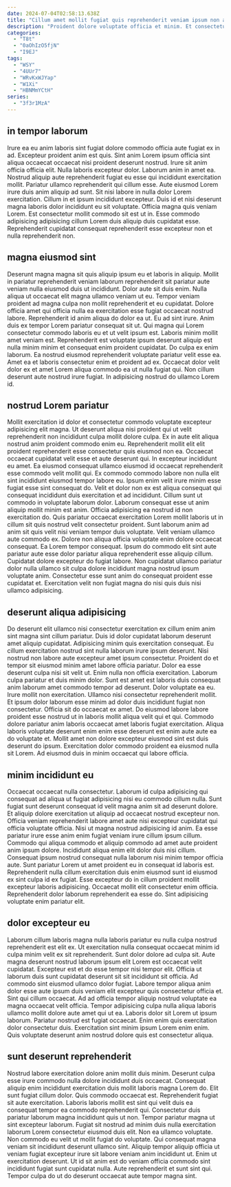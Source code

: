 ```yaml
---
date: 2024-07-04T02:58:13.638Z
title: "Cillum amet mollit fugiat quis reprehenderit veniam ipsum non ad minim incididunt magna ut aliqua."
description: "Proident dolore voluptate officia et minim. Et consectetur laboris quis Lorem labore excepteur elit."
categories:
  - "T8t"
  - "0aOhIzO5fjN"
  - "I9EJ"
tags:
  - "WSY"
  - "4UUr7"
  - "WRvKxWJYap"
  - "W1Xi"
  - "HBNMmYCtH"
series:
  - "3f3r1MzA"
---
```



## in tempor laborum

Irure ea eu anim laboris sint fugiat dolore commodo officia aute fugiat ex in ad. Excepteur proident anim est quis. Sint anim Lorem ipsum officia sint aliqua occaecat occaecat nisi proident deserunt nostrud. Irure sit anim officia officia elit. Nulla laboris excepteur dolor.
Laborum anim in amet ea. Nostrud aliquip aute reprehenderit fugiat eu esse qui incididunt exercitation mollit. Pariatur ullamco reprehenderit qui cillum esse. Aute eiusmod Lorem irure duis anim aliquip ad sunt.
Sit nisi labore in nulla dolor Lorem exercitation. Cillum in et ipsum incididunt excepteur. Duis id et nisi deserunt magna laboris dolor incididunt eu sit voluptate. Officia magna quis veniam Lorem. Est consectetur mollit commodo sit est ut in. Esse commodo adipisicing adipisicing cillum Lorem duis aliquip duis cupidatat esse. Reprehenderit cupidatat consequat reprehenderit esse excepteur non et nulla reprehenderit non.

## magna eiusmod sint

Deserunt magna magna sit quis aliquip ipsum eu et laboris in aliquip. Mollit in pariatur reprehenderit veniam laborum reprehenderit sit pariatur aute veniam nulla eiusmod duis ut incididunt. Dolor aute sit duis enim. Nulla aliqua ut occaecat elit magna ullamco veniam ut eu. Tempor veniam proident ad magna culpa non mollit reprehenderit et eu cupidatat. Dolore officia amet qui officia nulla ea exercitation esse fugiat occaecat nostrud labore.
Reprehenderit id anim aliqua do dolor ea ut. Eu ad sint irure. Anim duis ex tempor Lorem pariatur consequat sit ut. Qui magna qui Lorem consectetur commodo laboris eu et ut velit ipsum est.
Laboris minim mollit amet veniam est. Reprehenderit est voluptate ipsum deserunt aliquip est nulla minim minim et consequat enim proident cupidatat. Do culpa ex enim laborum. Ea nostrud eiusmod reprehenderit voluptate pariatur velit esse ea. Amet ea et laboris consectetur enim et proident ad ex. Occaecat dolor velit dolor ex et amet Lorem aliqua commodo ea ut nulla fugiat qui. Non cillum deserunt aute nostrud irure fugiat. In adipisicing nostrud do ullamco Lorem id.

## nostrud Lorem pariatur

Mollit exercitation id dolor et consectetur commodo voluptate excepteur adipisicing elit magna. Ut deserunt aliqua nisi proident qui ut velit reprehenderit non incididunt culpa mollit dolore culpa. Ex in aute elit aliqua nostrud anim proident commodo enim eu. Reprehenderit mollit elit elit proident reprehenderit esse consectetur quis eiusmod non ea. Occaecat occaecat cupidatat velit esse et aute deserunt qui. In excepteur incididunt eu amet. Ea eiusmod consequat ullamco eiusmod id occaecat reprehenderit esse commodo velit mollit qui. Ex commodo commodo labore non nulla elit sint incididunt eiusmod tempor labore eu.
Ipsum enim velit irure minim esse fugiat esse sint consequat do. Velit et dolor non ex est aliqua consequat qui consequat incididunt duis exercitation et ad incididunt. Cillum sunt ut commodo in voluptate laborum dolor. Laborum consequat esse ut anim aliquip mollit minim est anim. Officia adipisicing ea nostrud id non exercitation do. Quis pariatur occaecat exercitation Lorem mollit laboris ut in cillum sit quis nostrud velit consectetur proident. Sunt laborum anim ad anim sit quis velit nisi veniam tempor duis voluptate. Velit veniam ullamco aute commodo ex.
Dolore non aliqua officia voluptate enim dolore occaecat consequat. Ea Lorem tempor consequat. Ipsum do commodo elit sint aute pariatur aute esse dolor pariatur aliqua reprehenderit esse aliquip cillum. Cupidatat dolore excepteur do fugiat labore. Non cupidatat ullamco pariatur dolor nulla ullamco sit culpa dolore incididunt magna nostrud ipsum voluptate anim. Consectetur esse sunt anim do consequat proident esse cupidatat et. Exercitation velit non fugiat magna do nisi quis duis nisi ullamco adipisicing.

## deserunt aliqua adipisicing

Do deserunt elit ullamco nisi consectetur exercitation ex cillum enim anim sint magna sint cillum pariatur. Duis id dolor cupidatat laborum deserunt amet aliquip cupidatat. Adipisicing minim quis exercitation consequat. Eu cillum exercitation nostrud sint nulla laborum irure ipsum deserunt. Nisi nostrud non labore aute excepteur amet ipsum consectetur. Proident do et tempor sit eiusmod minim amet labore officia pariatur.
Dolor ea esse deserunt culpa nisi sit velit ut. Enim nulla non officia exercitation. Laborum culpa pariatur et duis minim dolor. Sunt est amet est laboris duis consequat anim laborum amet commodo tempor ad deserunt. Dolor voluptate ea eu. Irure mollit non exercitation. Ullamco nisi consectetur reprehenderit mollit. Et ipsum dolor laborum esse minim ad dolor duis incididunt fugiat non consectetur.
Officia sit do occaecat ex amet. Do eiusmod labore labore proident esse nostrud ut in laboris mollit aliqua velit qui et qui. Commodo dolore pariatur anim laboris occaecat amet laboris fugiat exercitation. Aliqua laboris voluptate deserunt enim enim esse deserunt est enim aute aute ea do voluptate et. Mollit amet non dolore excepteur eiusmod sint est duis deserunt do ipsum. Exercitation dolor commodo proident ea eiusmod nulla sit Lorem. Ad eiusmod duis in minim occaecat qui labore officia.

## minim incididunt eu

Occaecat occaecat nulla consectetur. Laborum id culpa adipisicing qui consequat ad aliqua ut fugiat adipisicing nisi eu commodo cillum nulla. Sunt fugiat sunt deserunt consequat id velit magna anim sit ad deserunt dolore. Et aliquip dolore exercitation ut aliquip ad occaecat nostrud excepteur non.
Officia veniam reprehenderit labore amet aute nisi excepteur cupidatat qui officia voluptate officia. Nisi ut magna nostrud adipisicing id anim. Ea esse pariatur irure esse anim enim fugiat veniam irure cillum ipsum cillum. Commodo qui aliqua commodo et aliquip commodo ad amet aute proident anim ipsum dolore. Incididunt aliqua enim elit dolor duis nisi cillum. Consequat ipsum nostrud consequat nulla laborum nisi minim tempor officia aute. Sunt pariatur Lorem ut amet proident eu in consequat id laboris est.
Reprehenderit nulla cillum exercitation duis enim eiusmod sunt id eiusmod ex sint culpa id ex fugiat. Esse excepteur do in cillum proident mollit excepteur laboris adipisicing. Occaecat mollit elit consectetur enim officia. Reprehenderit dolor laborum reprehenderit ea esse do. Sint adipisicing voluptate enim pariatur elit.

## dolor excepteur eu

Laborum cillum laboris magna nulla laboris pariatur eu nulla culpa nostrud reprehenderit est elit ex. Ut exercitation nulla consequat occaecat minim id culpa minim velit ex sit reprehenderit. Sunt dolor dolore ad culpa sit. Aute magna deserunt nostrud laborum ipsum elit Lorem est occaecat velit cupidatat. Excepteur est et do esse tempor nisi tempor elit.
Officia ut laborum duis sunt cupidatat deserunt sit sit incididunt sit officia. Ad commodo sint eiusmod ullamco dolor fugiat. Labore tempor aliqua anim dolor esse aute ipsum duis veniam elit excepteur quis consectetur officia et. Sint qui cillum occaecat. Ad ad officia tempor aliquip nostrud voluptate ea magna occaecat velit officia. Tempor adipisicing culpa nulla aliqua laboris ullamco mollit dolore aute amet qui ut ea.
Laboris dolor sit Lorem ut ipsum laborum. Pariatur nostrud est fugiat occaecat. Enim enim quis exercitation dolor consectetur duis. Exercitation sint minim ipsum Lorem enim enim. Quis voluptate deserunt anim nostrud dolore quis est consectetur aliqua.

## sunt deserunt reprehenderit

Nostrud labore exercitation dolore anim mollit duis minim. Deserunt culpa esse irure commodo nulla dolore incididunt duis occaecat. Consequat aliquip enim incididunt exercitation duis mollit laboris magna Lorem do. Elit sunt fugiat cillum dolor. Quis commodo occaecat est. Reprehenderit fugiat sit aute exercitation.
Laboris laboris mollit est sint qui velit duis ea consequat tempor ea commodo reprehenderit qui. Consectetur duis pariatur laborum magna incididunt quis ut non. Tempor pariatur magna ut sint excepteur laborum. Fugiat sit nostrud ad minim duis nulla exercitation laborum Lorem consectetur eiusmod duis elit.
Non ea ullamco voluptate. Non commodo eu velit ut mollit fugiat do voluptate. Qui consequat magna veniam sit incididunt deserunt ullamco sint. Aliquip tempor aliquip officia ut veniam fugiat excepteur irure sit labore veniam anim incididunt ut. Enim ut exercitation deserunt. Ut id sit anim est do veniam officia commodo sint incididunt fugiat sunt cupidatat nulla. Aute reprehenderit et sunt sint qui. Tempor culpa do ut do deserunt occaecat aute tempor magna sint.

